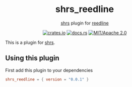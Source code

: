 <div align="center">

# shrs_reedline

[shrs](https://github.com/MrPicklePinosaur/shrs) plugin for [reedline](https://github.com/nushell/reedline)

[![crates.io](https://img.shields.io/crates/v/shrs_reedline.svg)](https://crates.io/crates/shrs_reedline)
[![docs.rs](https://docs.rs/shrs_reedline/badge.svg)](https://docs.rs/shrs_reedline)
[![MIT/Apache 2.0](https://img.shields.io/badge/license-MIT%2FApache-blue.svg)](#)

</div>

This is a plugin for [shrs](https://github.com/MrPicklePinosaur/shrs).

## Using this plugin

First add this plugin to your dependencies
```toml
shrs_reedline = { version = "0.0.1" }
```

